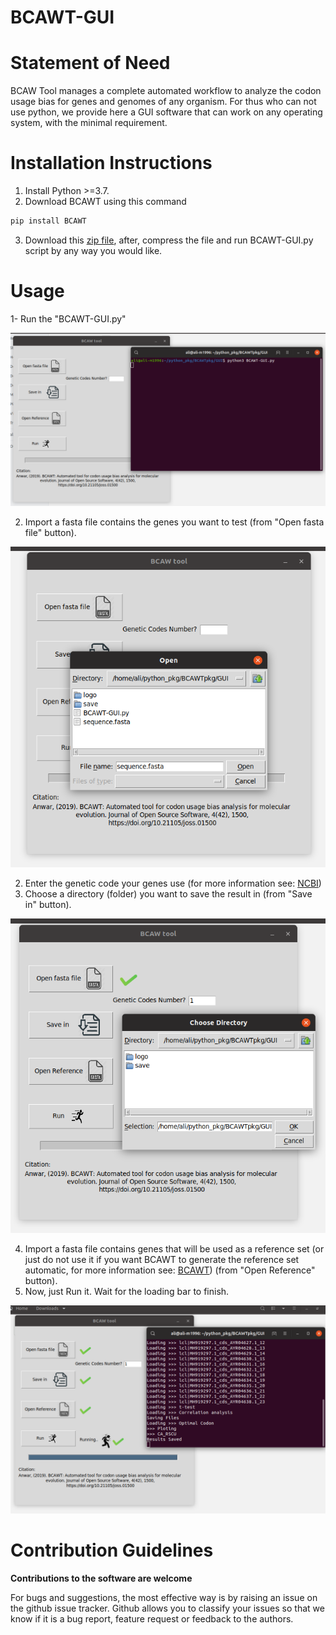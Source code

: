# BCAWT-GUI

# Statement of Need

BCAW Tool manages a complete automated workflow to analyze the codon usage bias for genes and genomes of any organism. For thus who can not use python, we provide here a GUI software that can work on any operating system, with the minimal requirement.

# Installation Instructions

1. Install  Python >=3.7.
2. Download BCAWT using this command

```python
pip install BCAWT
```
3. Download this [zip file](https://github.com/AliYoussef96/BCAWT-GUI/tree/master/BCAWT-GUI), after, compress the file and run BCAWT-GUI.py script by any way you would like. 

# Usage

1- Run the "BCAWT-GUI.py"

![](https://raw.githubusercontent.com/AliYoussef96/BCAWT-GUI/master/steps/1.png)


2. Import a fasta file contains the genes you want to test (from "Open fasta file" button).

![](https://raw.githubusercontent.com/AliYoussef96/BCAWT-GUI/master/steps/2.png)

2. Enter the genetic code your genes use (for more information see: [NCBI](https://www.ncbi.nlm.nih.gov/Taxonomy/Utils/wprintgc.cgi)) 
3. Choose a directory (folder) you want to save the result in (from "Save in" button). 

![](https://raw.githubusercontent.com/AliYoussef96/BCAWT-GUI/master/steps/3.png)

4. Import a fasta file contains genes that will be used as a reference set (or just do not use it if you want BCAWT to generate the reference set automatic, for more information see: [BCAWT](https://bcaw-tools-documentation.readthedocs.io/en/latest/Intro.html)) (from "Open Reference" button). 
5. Now, just Run it. Wait for the loading bar to finish.

![](https://raw.githubusercontent.com/AliYoussef96/BCAWT-GUI/master/steps/4.png)


# Contribution Guidelines
**Contributions to the software are welcome**

For bugs and suggestions, the most effective way is by raising an issue on the github issue tracker. 
Github allows you to classify your issues so that we know if it is a bug report, feature request or feedback to the authors.

